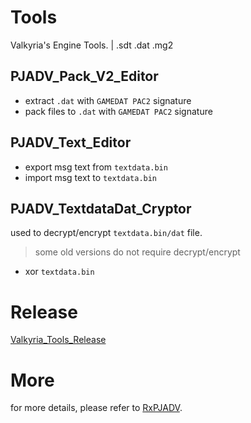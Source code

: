 # Tools
Valkyria's Engine Tools. | .sdt .dat .mg2
## PJADV_Pack_V2_Editor
- extract `.dat` with `GAMEDAT PAC2` signature
- pack files to `.dat` with `GAMEDAT PAC2` signature

## PJADV_Text_Editor
- export msg text from `textdata.bin`
- import msg text to `textdata.bin`

## PJADV_TextdataDat_Cryptor
used to decrypt/encrypt `textdata.bin/dat` file.
> some old versions do not require decrypt/encrypt
- xor `textdata.bin`

# Release
[Valkyria_Tools_Release](https://github.com/Dir-A/ReVN/releases/tag/Valkyria)

# More
for more details, please refer to [RxPJADV](https://github.com/ZQF-ReVN/RxPJADV).
